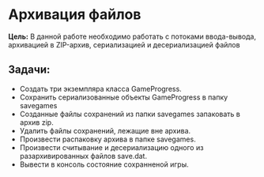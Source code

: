 # Архивация файлов
**Цель:** В данной работе необходимо работать с потоками ввода-вывода, архивацией в ZIP-архив, сериализацией и десериализацией файлов

## Задачи:
- Создать три экземпляра класса GameProgress. 
- Сохранить сериализованные объекты GameProgress в папку savegames 
- Созданные файлы сохранений из папки savegames запаковать в архив zip. 
- Удалить файлы сохранений, лежащие вне архива.
- Произвести распаковку архива в папке savegames. 
- Произвести считывание и десериализацию одного из разархивированных файлов save.dat. 
- Вывести в консоль состояние сохранненой игры.
